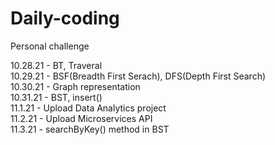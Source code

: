# Daily-coding

Personal challenge

10.28.21 - BT, Traveral<br>
10.29.21 - BSF(Breadth First Serach), DFS(Depth First Search)<br>
10.30.21 - Graph representation<br>
10.31.21 - BST, insert()<br>
11.1.21 - Upload Data Analytics project<br>
11.2.21 - Upload Microservices API<br>
11.3.21 - searchByKey() method in BST
